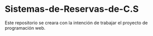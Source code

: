 # Sistemas-de-Reservas-de-C.S
Este repositorio se creara con la intención de trabajar el proyecto de programación web.
